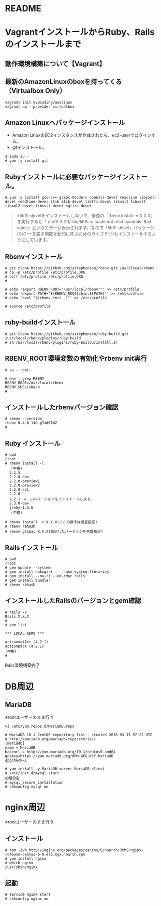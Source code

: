 # README

# VagrantインストールからRuby、Railsのインストールまで   

## 動作環境構築について【Vagrant】

## 最新のAmazonLinuxのboxを持ってくる（Virtualbox Only）

```
vagrant init mvbcoding/awslinux
vagrant up --provider virtualbox
```

## Amazon Linuxへパッケージインストール

* Amazon LinuxのEC2インスタンスが作成されたら、ec2-userでログインする。
* gitインストール。

```
$ sudo su -
# yum -y install git
```

## Rubyインストールに必要なパッケージインストール。

```
# yum -y install gcc-c++ glibc-headers openssl-devel readline libyaml-devel readline-devel zlib zlib-devel libffi-devel libxml2 libxslt libxml2-devel libxslt-devel sqlite-devel
```

> ※libffi-develをインストールしないで、後述の「rbenv install -v X.X.X」を実行すると「./libffi-3.2.1/.libs/libffi.a: could not read symbols: Bad value」というエラーが表示されます。なので「libffi-devel」パッケージ(C/C++言語の関数を動的に呼ぶためのライブラリ)もインストールするようにしています。

## Rbenvインストール

```
# git clone https://github.com/sstephenson/rbenv.git /usr/local/rbenv
# cp -p /etc/profile /etc/profile.ORG
# diff /etc/profile /etc/profile.ORG
#

# echo 'export RBENV_ROOT="/usr/local/rbenv"'' >> /etc/profile
# echo 'export PATH="${RBENV_ROOT}/bin:${PATH}"' >> /etc/profile
# echo 'eval "$(rbenv init -)"' >> /etc/profile

# source /etc/profile
```

## ruby-buildインストール

```
# git clone https://github.com/sstephenson/ruby-build.git /usr/local/rbenv/plugins/ruby-build
# sh /usr/local/rbenv/plugins/ruby-buildu/install.sh
```

## RBENV_ROOT環境変数の有効化やrbenv init実行

```
# su - root

# env | grep RBENV
RBENV_ROOT=/usr/local/rbenv
RBENV_SHELL=bash
#
```

## インストールしたrbenvバージョン確認

```
# rbenv --version
rbenv 0.4.0-146-g7ad01b2
#
```

## Ruby インストール

```
# pwd
/root
# rbenv install -l
　 (中略)
  2.1.5
  2.2.0-dev
  2.2.0-preview1
  2.2.0-preview2
  2.2.0-rc1
  2.2.0
  2.2.1　→　このバージョンをインストールします。
  2.3.0-dev
  jruby-1.5.6
 　(中略)

# rbenv install -v X.X.X(ここの数字は適宜指定)
# rbenv rehash
# rbenv global X.X.X(指定したバージョンを再度指定)
 ```


## Railsインストール

```
# pwd
/root
# gem update --system
# gem install nokogiri -- --use-system-libraries
# gem install --no-ri --no-rdoc rails
# gem install bundler
# rbenv rehash
```


## インストールしたRailsのバージョンとgem確認

```
# rails -v
Rails X.X.X
#
# gem list

*** LOCAL GEMS ***

actionmailer (4.2.1)
actionpack (4.2.1)
(中略)
#
```

Rails環境構築完了

# DB周辺
## MariaDB

※rootユーザーのまま行う

```
vi /etc/yum.repos.d/MariaDB.repo

# MariaDB 10.1 CentOS repository list - created 2016-03-13 07:22 UTC
# http://mariadb.org/mariadb/repositories/
[mariadb]
name = MariaDB
baseurl = http://yum.mariadb.org/10.1/centos6-amd64
gpgkey=https://yum.mariadb.org/RPM-GPG-KEY-MariaDB
gpgcheck=1
```

```
# yum install -y MariaDB-server MariaDB-client
# /etc/init.d/mysql start
初期設定
# mysql_secure_installation
# chkconfig mysql on
```

# nginx周辺

※rootユーザーのまま行う

## インストール

```
# rpm -ivh http://nginx.org/packages/centos/6/noarch/RPMS/nginx-release-centos-6-0.el6.ngx.noarch.rpm
# yum install nginx
# which nginx
/usr/sbin/nginx
```

## 起動

```
# service nginx start
# chkconfig nginx on
```
